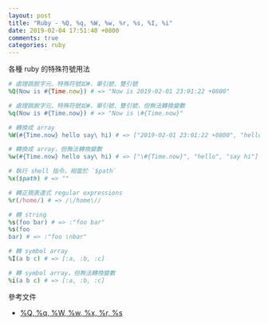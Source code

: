 ```yaml
---
layout: post
title: "Ruby - %Q, %q, %W, %w, %r, %s, %I, %i"
date: 2019-02-04 17:51:40 +0800
comments: true
categories: ruby
---
```


<!-- more -->

各種 ruby 的特殊符號用法

```ruby
# 處理跳脫字元、特殊符號如#、單引號、雙引號
%Q(Now is #{Time.now}) # => "Now is 2019-02-01 23:01:22 +0800"

# 處理跳脫字元、特殊符號如#、單引號、雙引號，但無法轉換變數
%q(Now is #{Time.now}) # => "Now is \#{Time.now}"

# 轉換成 array
%W(#{Time.now} hello say\ hi) # => ["2019-02-01 23:01:22 +0800", "hello", "say hi"]

# 轉換成 array，但無法轉換變數
%w(#{Time.now} hello say\ hi) # => ["\#{Time.now}", "hello", "say hi"]

# 執行 shell 指令，相當於 `$path`
%x($path) # => ""

# 轉正規表達式 regular expressions
%r(/home/) # => /\/home\//

# 轉 string
%s(foo bar) # => :"foo bar"
%s(foo
bar) # => :"foo \nbar"

# 轉 symbol array
%I(a b c) # => [:a, :b, :c]

# 轉 symbol array，但無法轉換變數
%i(a b c) # => [:a, :b, :c]
```

參考文件

* [%Q, %q, %W, %w, %x, %r, %s](https://simpleror.wordpress.com/2009/03/15/q-q-w-w-x-r-s/)
